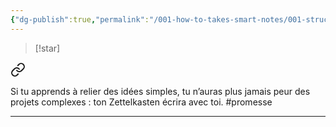 ```yaml
---
{"dg-publish":true,"permalink":"/001-how-to-takes-smart-notes/001-structure/b03-001-9-promesse-du-livre-how-to-take-smart-notes/","noteIcon":""}
---
```



> [!star] 
<div class="transclusion internal-embed is-loaded"><a class="markdown-embed-link" href="/001-how-to-takes-smart-notes/001-permanentes/phrase-inspirante-de-conclusion-de-how-to-take-smart-notes/" aria-label="Open link"><svg xmlns="http://www.w3.org/2000/svg" width="24" height="24" viewBox="0 0 24 24" fill="none" stroke="currentColor" stroke-width="2" stroke-linecap="round" stroke-linejoin="round" class="svg-icon lucide-link"><path d="M10 13a5 5 0 0 0 7.54.54l3-3a5 5 0 0 0-7.07-7.07l-1.72 1.71"></path><path d="M14 11a5 5 0 0 0-7.54-.54l-3 3a5 5 0 0 0 7.07 7.07l1.71-1.71"></path></svg></a><div class="markdown-embed">





Si tu apprends à relier des idées simples, tu n’auras plus jamais peur des projets complexes : ton Zettelkasten écrira avec toi. #promesse

---

</div></div>
